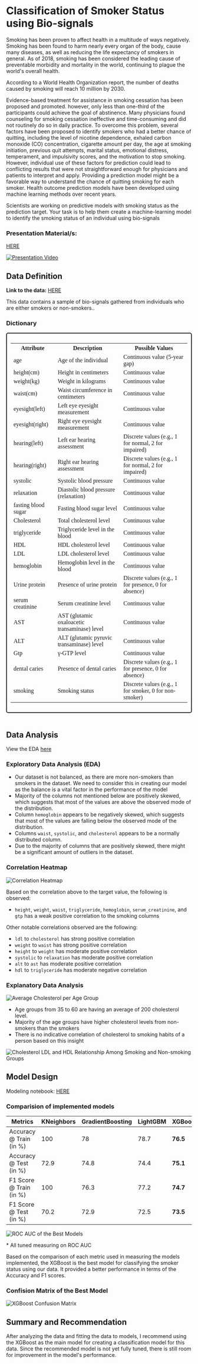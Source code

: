 # Classification of Smoker Status using Bio-signals
Smoking has been proven to affect health in a multitude of ways negatively. Smoking has been found to harm nearly every organ of the body, cause many diseases, as well as reducing the life expectancy of smokers in general. As of 2018, smoking has been considered the leading cause of preventable morbidity and mortality in the world, continuing to plague the world's overall health.

According to a World Health Organization report, the number of deaths caused by smoking will reach 10 million by 2030.

Evidence-based treatment for assistance in smoking cessation has been proposed and promoted. however, only less than one-third of the participants could achieve the goal of abstinence. Many physicians found counseling for smoking cessation ineffective and time-consuming and did not routinely do so in daily practice. To overcome this problem, several factors have been proposed to identify smokers who had a better chance of quitting, including the level of nicotine dependence, exhaled carbon monoxide (CO) concentration, cigarette amount per day, the age at smoking initiation, previous quit attempts, marital status, emotional distress, temperament, and impulsivity scores, and the motivation to stop smoking. However, individual use of these factors for prediction could lead to conflicting results that were not straightforward enough for physicians and patients to interpret and apply. Providing a prediction model might be a favorable way to understand the chance of quitting smoking for each smoker. Health outcome prediction models have been developed using machine learning methods over recent years.

Scientists are working on predictive models with smoking status as the prediction target. Your task is to help them create a machine-learning model to identify the smoking status of an individual using bio-signals

### Presentation Material/s: 

[HERE](/assets/SmokerClassification.pdf)

[![Presentation Video](/assets/thumbnail.PNG)](https://www.youtube.com/watch?v=ECzym42i-3w)

## Data Definition

**Link to the data:**
[HERE](https://docs.google.com/spreadsheets/d/e/2PACX-1vScgQWdl1UmogQAzMJpOI4tbaZsN0Zsp2GQy4FV_XWdtKZUi1DsEfXKhGlPAd4JChuz8MqWE7zuVyLB/pub?gid=1259380212&single=true&output=csv)

This data contains a sample of bio-signals gathered from individuals who are either smokers or non-smokers..

### Dictionary
<div style="padding: 10px; border: 2px solid; border-radius: 5px; font-family:'Verdana';font-weight: 500; font-size: 12px">
<table>
  <tr>
    <th>Attribute</th>
    <th>Description</th>
    <th>Possible Values</th>
  </tr>
  <tr>
    <td>age</td>
    <td>Age of the individual</td>
    <td>Continuous value (5-year gap)</td>
  </tr>
  <tr>
    <td>height(cm)</td>
    <td>Height in centimeters</td>
    <td>Continuous value</td>
  </tr>
  <tr>
    <td>weight(kg)</td>
    <td>Weight in kilograms</td>
    <td>Continuous value</td>
  </tr>
  <tr>
    <td>waist(cm)</td>
    <td>Waist circumference in centimeters</td>
    <td>Continuous value</td>
  </tr>
  <tr>
    <td>eyesight(left)</td>
    <td>Left eye eyesight measurement</td>
    <td>Continuous value</td>
  </tr>
  <tr>
    <td>eyesight(right)</td>
    <td>Right eye eyesight measurement</td>
    <td>Continuous value</td>
  </tr>
  <tr>
    <td>hearing(left)</td>
    <td>Left ear hearing assessment</td>
    <td>Discrete values (e.g., 1 for normal, 2 for impaired)</td>
  </tr>
  <tr>
    <td>hearing(right)</td>
    <td>Right ear hearing assessment</td>
    <td>Discrete values (e.g., 1 for normal, 2 for impaired)</td>
  </tr>
  <tr>
    <td>systolic</td>
    <td>Systolic blood pressure</td>
    <td>Continuous value</td>
  </tr>
  <tr>
    <td>relaxation</td>
    <td>Diastolic blood pressure (relaxation)</td>
    <td>Continuous value</td>
  </tr>
  <tr>
    <td>fasting blood sugar</td>
    <td>Fasting blood sugar level</td>
    <td>Continuous value</td>
  </tr>
  <tr>
    <td>Cholesterol</td>
    <td>Total cholesterol level</td>
    <td>Continuous value</td>
  </tr>
  <tr>
    <td>triglyceride</td>
    <td>Triglyceride level in the blood</td>
    <td>Continuous value</td>
  </tr>
  <tr>
    <td>HDL</td>
    <td>HDL cholesterol level</td>
    <td>Continuous value</td>
  </tr>
  <tr>
    <td>LDL</td>
    <td>LDL cholesterol level</td>
    <td>Continuous value</td>
  </tr>
  <tr>
    <td>hemoglobin</td>
    <td>Hemoglobin level in the blood</td>
    <td>Continuous value</td>
  </tr>
  <tr>
    <td>Urine protein</td>
    <td>Presence of urine protein</td>
    <td>Discrete values (e.g., 1 for presence, 0 for absence)</td>
  </tr>
  <tr>
    <td>serum creatinine</td>
    <td>Serum creatinine level</td>
    <td>Continuous value</td>
  </tr>
  <tr>
    <td>AST</td>
    <td>AST (glutamic oxaloacetic transaminase) level</td>
    <td>Continuous value</td>
  </tr>
  <tr>
    <td>ALT</td>
    <td>ALT (glutamic pyruvic transaminase) level</td>
    <td>Continuous value</td>
  </tr>
  <tr>
    <td>Gtp</td>
    <td>γ-GTP level</td>
    <td>Continuous value</td>
  </tr>
  <tr>
    <td>dental caries</td>
    <td>Presence of dental caries</td>
    <td>Discrete values (e.g., 1 for presence, 0 for absence)</td>
  </tr>
  <tr>
    <td>smoking</td>
    <td>Smoking status</td>
    <td>Discrete values (e.g., 1 for smoker, 0 for non-smoker)</td>
  </tr>
</table>
</div>
<br>

## Data Analysis

View the EDA [here](https://github.com/jpcanamaque/codingdojo-project2/blob/master/Project2_CodingDojo_SmokersBioSignal_EDA.ipynb)

### Exploratory Data Analysis (EDA)
- Our dataset is not balanced, as there are more non-smokers than smokers in the dataset. We need to consider this in creating our model as the balance is a vital factor in the performance of the model
- Majority of the columns not mentioned below are positively skewed, which suggests that most of the values are above the observed mode of the distribution.
- Column `hemoglobin` appears to be negatively skewed, which suggests that most of the values are falling below the observed mode of the distribution.
- Columns `waist`, `systolic`, and `cholesterol` appears to be a normally distributed column.
- Due to the majority of columns that are positively skewed, there might be a significant amount of outliers in the dataset.

### Correlation Heatmap

![Correlation Heatmap](/assets/corr_heatmap.png)

Based on the correlation above to the target value, the following is observed:

- `height`, `weight`, `waist`, `triglyceride`, `hemoglobin`, `serum_creatinine`, and `gtp` has a weak positive correlation to the smoking columns

Other notable correlations observed are the following:

- `ldl` to `cholesterol` has strong positive correlation
- `weight` to `waist` has strong positive correlation
- `height` to `weight` has moderate positive correlation
- `systolic` to `relaxation` has moderate positive correlation
- `alt` to `ast` has moderate positive correlation
- `hdl` to `triglyceride` has moderate negative correlation

### Explanatory Data Analysis

![Average Cholesterol per Age Group](/assets/ave_chol_per_age.png)

- Age groups from 35 to 60 are having an average of 200 cholesterol level.
- Majority of the age groups have higher cholesterol levels from non-smokers than the smokers
- There is no indicative correlation of cholesterol to smoking habits of a person based on this insight

![Cholesterol LDL and HDL Relationship Among Smoking and Non-smoking Groups](/assets/ldl_hdl_rel.png)


## Model Design

Modeling notebook: [HERE](https://github.com/jpcanamaque/codingdojo-project2/blob/master/Project2_CodingDojo_SmokersBioSignal_ML.ipynb)

### Comparision of implemented models
|    Metrics           | KNeighbors | GradientBoosting | LightGBM | XGBoost
| ------------------------ | ----------------- | --------------------------- | --------------------------- | --------------------------- |
| Accuracy @ Train (in %) | 100 | 78 | 78.7 | **76.5** |
| Accuracy @ Test (in %) | 72.9 | 74.8 | 74.4 | **75.1** |
| F1 Score @ Train (in %) | 100   | 76.3 | 77.2 | **74.7** |
| F1 Score @ Test (in %)  | 70.2  | 72.9 | 72.5 | **73.5** |

![ROC AUC of the Best Models](assets/roc_auc.png)

\* All tuned measuring on ROC AUC

Based on the comparison of each metric used in measuring the models implemented, the XGBoost is the best model for classifying the smoker status using our data. It provided a better performance in terms of the Accuracy and F1 scores.

### Confision Matrix of the Best Model
![XGBoost Confusion Matrix](assets/confusion_matrix.png)

## Summary and Recommendation
After analyzing the data and fitting the data to models, I recommend using the XGBoost as the main model for creating a classification model for this data. Since the recommended model is not yet fully tuned, there is still room for improvement in the model's performance.

